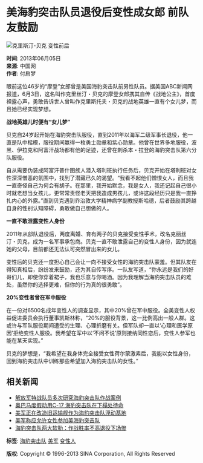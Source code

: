 # 美海豹突击队员退役后变性成女郎 前队友鼓励

![克里斯汀-贝克 变性前后](http://i0.sinaimg.cn/jc/2013-06-05/U9298P27T1D727092F3DT20130605114224.jpg)

**时间**: 2013年06月05日  
**来源**: 中国网  
**作者**: 付启梦  

眼前这位46岁的“摩登”女郎曾是美国海豹突击队前男性队员。据美国ABC新闻网报道，6月3日，这名叫作克里丝汀・贝克的摩登女郎携其自传《战地公主》，首度袒露心声，勇敢告诉世人曾叫作克里斯托夫・贝克的战地英雄一直有个女儿梦，而且她已经实现梦想。

**战地英雄儿时便有“女儿梦”**

贝克自24岁起开始在海豹突击队服役，直到2011年以海军二级军事长退役，他一直是队中楷模，服役期间赢得一枚勇士勋章和紫心勋章。他曾在世界多地服役，波黑、伊拉克和阿富汗战场都有他的足迹，还曾在刺杀本・拉登的海豹突击队第六分队服役。

自从需要伪装成阿富汗普什图族人潜入塔利班执行任务后，贝克开始在塔利班对女性深深憎恶的氛围中，找到了潜藏已久的渴望。“我看不起他们憎恨女人，而且我一直奇怪自己为何会有胡子。在那里，我开始默念，我是女人，我还记起自己很小时就老想当女孩儿，更常常责怪老天把我造成男孩儿，或许这段经历只是我一直挣扎内心的外露。”直到贝克遇到乔治敦大学精神病学副教授斯哈德，后者鼓励其跨越自身的性别认知障碍，勇敢做自己想做的人。

**一直不敢泄露变性人身份**

2011年从部队退役后，两度离婚、育有两子的贝克接受变性手术，改名克丽丝汀・贝克，成为一名军事承包商。贝克一直不敢泄露自己的变性人身份，因为就连她的父母，目前都还无法认可突然冒出来的女儿。

变性后的贝克还一度担心自己会让一向不接受女性的海豹突击队蒙羞。但其队友在得知真相后，纷纷发来鼓励，还为其自传写序。一队友写道，“你永远是我们的好哥们儿，即使你穿着裙子，我也乐意与你喝酒。因为我理解当海豹突击队员的难处，虽然你的选择更难，但你的行为真的很勇敢”。

**20%变性者曾在军中服役**

在一份对6500名成年变性人的调查显示，其中20%曾在军中服役。全美变性人权益促进委员会执行董事凯斯林称，“20%的服役背景，这一比例高出一般人群。这或许与军队服役期间遭受的生理、心理折磨有关。但军队却一直以‘心理和医学原因’拒绝变性人服役。我希望在军中以‘不问不说’原则接纳同性恋后，变性人参军也能在某天实现。”

贝克的梦想是，“我希望在我身体完全接受女性荷尔蒙激素后，我能以女性身份，回到海豹突击队中训练那些希望加入海豹突击队的女性。” 

## 相关新闻

- [解放军特战队员多次研究海豹突击队作战案例](http://mil.news.sina.com.cn/2013-03-21/0736719216.html)
- [奥巴马度假动用C-17 海豹突击队在下榻处待命](http://mil.news.sina.com.cn/2013-01-07/1036711795.html)
- [美军正在改造旧运输舰作为海豹突击队浮动基地](http://mil.news.sina.com.cn/2012-01-30/0749681061.html)
- [美军称应允许女性参加美海豹突击队](http://mil.news.sina.com.cn/2011-11-08/1402672756.html)
- [海豹突击队两大软肋：作战胜率不高退役下场惨](http://mil.news.sina.com.cn/2011-08-14/1126661487.html)

**标签**: [海豹突击队](http://search.sina.com.cn/?c=news&q=海豹突击队&from=news_tag) [美军](http://search.sina.com.cn/?c=news&q=美军&from=news_tag) [变性人](http://search.sina.com.cn/?c=news&q=变性人&from=news_tag)

**版权**: Copyright © 1996-2013 SINA Corporation, All Rights Reserved
<!-- tcd_original_link http://mil.news.sina.com.cn/2013-06-05/1142727092.html -->
